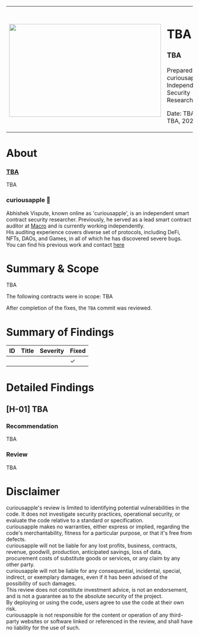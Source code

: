<!---
copied and edited from https://github.com/zobront/audits/blob/main/template.md
-->

<table>
    <tr><th></th><th></th></tr>
    <tr>
        <td><img src="./logos/TBA.png" width="410" height="250" /></td>
        <td> 
            <h1>TBA</h1>
            <h3>TBA</h3>
            <p>Prepared by: curiousapple, Independent Security Researcher</p>
            <p>Date: TBA to TBA, 2023</p>
        </td>
    </tr>
</table>

# About 

### [TBA](TBA)
TBA

### **curiousapple** 🦇

Abhishek Vispute, known online as 'curiousapple', is an independent smart contract security researcher. 
Previously, he served as a lead smart contract auditor at [Macro](https://0xmacro.com/) and is currently working independently.</br>
His auditing experience covers diverse set of protocols, including DeFi, NFTs, DAOs, and Games, in all of which he has discovered severe bugs. </br>
You can find his previous work and contact [here](https://github.com/abhishekvispute/curiousapple-audits/blob/231caa00d7f0ba8b016b4980b300e6a2fcd93815/README.md) </br>


# Summary & Scope

TBA


The following contracts were in scope:
TBA

After completion of the fixes, the `TBA` commit was reviewed.

# Summary of Findings

| ID     | Title                        | Severity      | Fixed |
| ----------- | ---------------------------- | ------------- | ----- |
|  &nbsp;|  |  |  ✓ |

# Detailed Findings

## [H-01] TBA


### Recommendation
TBA

### Review
TBA


# Disclaimer 

curiousapple's review is limited to identifying potential vulnerabilities in the code. It does not investigate security practices, operational security, or evaluate the code relative to a standard or specification.</br> 
curiousapple makes no warranties, either express or implied, regarding the code's merchantability, fitness for a particular purpose, or that it's free from defects.</br>
curiousapple will not be liable for any lost profits, business, contracts, revenue, goodwill, production, anticipated savings, loss of data, procurement costs of substitute goods or services, or any claim by any other party.</br> 
curiousapple will not be liable for any consequential, incidental, special, indirect, or exemplary damages, even if it has been advised of the possibility of such damages.</br>
This review does not constitute investment advice, is not an endorsement, and is not a guarantee as to the absolute security of the project.</br> 
By deploying or using the code, users agree to use the code at their own risk.</br>
curiousapple is not responsible for the content or operation of any third-party websites or software linked or referenced in the review, and shall have no liability for the use of such.</br>